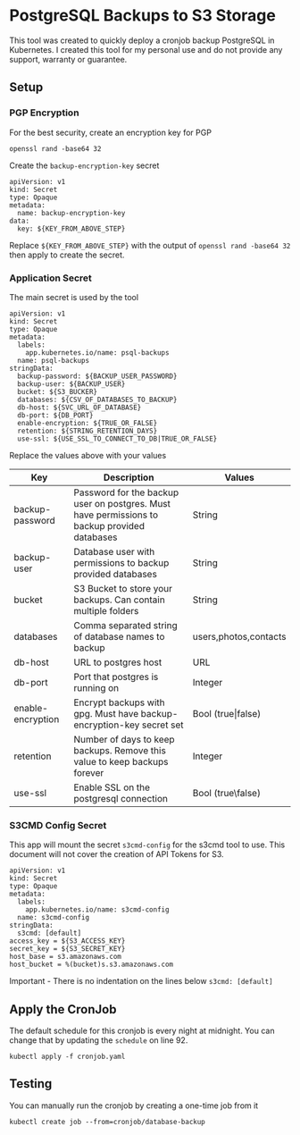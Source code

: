 # PostgreSQL Backups to S3 Storage

This tool was created to quickly deploy a cronjob backup PostgreSQL in Kubernetes.  I created this tool for my personal use and do not provide any support, warranty or guarantee.  

## Setup
### PGP Encryption
For the best security, create an encryption key for PGP
```
openssl rand -base64 32
```

Create the `backup-encryption-key` secret

```
apiVersion: v1
kind: Secret
type: Opaque
metadata:
  name: backup-encryption-key
data:
  key: ${KEY_FROM_ABOVE_STEP}
```

Replace `${KEY_FROM_ABOVE_STEP}` with the output of `openssl rand -base64 32` then apply to create the secret.

### Application Secret

The main secret is used by the tool 

```
apiVersion: v1
kind: Secret
type: Opaque
metadata:
  labels:
    app.kubernetes.io/name: psql-backups
  name: psql-backups
stringData:
  backup-password: ${BACKUP_USER_PASSWORD}
  backup-user: ${BACKUP_USER}
  bucket: ${S3_BUCKER}
  databases: ${CSV_OF_DATABASES_TO_BACKUP}
  db-host: ${SVC_URL_OF_DATABASE}
  db-port: ${DB_PORT}
  enable-encryption: ${TRUE_OR_FALSE}
  retention: ${STRING_RETENTION_DAYS}
  use-ssl: ${USE_SSL_TO_CONNECT_TO_DB|TRUE_OR_FALSE}
```
Replace the values above with your values

| Key | Description | Values |
|-----|-------------|--------|
|backup-password| Password for the backup user on postgres.  Must have permissions to backup provided databases| String|
|backup-user| Database user with permissions to backup provided databases| String|
|bucket| S3 Bucket to store your backups.  Can contain multiple folders | String |
|databases| Comma separated string of database names to backup|users,photos,contacts|
|db-host|URL to postgres host|URL|
|db-port|Port that postgres is running on|Integer|
|enable-encryption|Encrypt backups with gpg.  Must have backup-encryption-key secret set|Bool (true\|false)|
|retention|Number of days to keep backups.  Remove this value to keep backups forever|Integer|
|use-ssl|Enable SSL on the postgresql connection|Bool (true\false)|

### S3CMD Config Secret
This app will mount the secret `s3cmd-config` for the s3cmd tool to use.  This document will not cover the creation of API Tokens for S3.

```
apiVersion: v1
kind: Secret
type: Opaque
metadata:
  labels:
    app.kubernetes.io/name: s3cmd-config
  name: s3cmd-config
stringData:
  s3cmd: [default]
access_key = ${S3_ACCESS_KEY}
secret_key = ${S3_SECRET_KEY}
host_base = s3.amazonaws.com
host_bucket = %(bucket)s.s3.amazonaws.com
```

Important - There is no indentation on the lines below `s3cmd: [default]`

## Apply the CronJob
The default schedule for this cronjob is every night at midnight.  You can change that by updating the `schedule` on line 92.

```
kubectl apply -f cronjob.yaml
```

## Testing
You can manually run the cronjob by creating a one-time job from it

```
kubectl create job --from=cronjob/database-backup
```